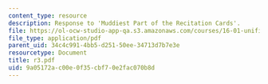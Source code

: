 ```yaml
---
content_type: resource
description: Response to 'Muddiest Part of the Recitation Cards'.
file: https://ol-ocw-studio-app-qa.s3.amazonaws.com/courses/16-01-unified-engineering-i-ii-iii-iv-fall-2005-spring-2006/9a05172ac00e0f35cbf70e2fac070b8d_r3.pdf
file_type: application/pdf
parent_uid: 34c4c991-4bb5-d251-50ee-34713d7b7e3e
resourcetype: Document
title: r3.pdf
uid: 9a05172a-c00e-0f35-cbf7-0e2fac070b8d
---
```

